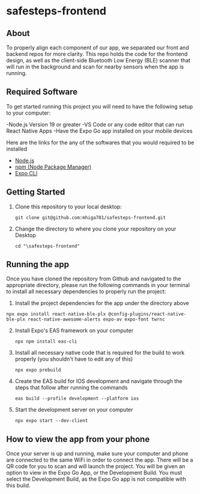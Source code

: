 # safesteps-frontend

## About

To properly align each component of our app, we separated our front and backend repos for more clarity. This repo holds the code for the frontend design, as well as the client-side Bluetooth Low Energy (BLE) scanner that will run in the background and scan for nearby sensors when the app is running. 
## Required Software

To get started running this project you will need to have the following setup to your computer:

-Node.js Version 19 or greater 
-VS Code or any code editor that can run React Native Apps
-Have the Expo Go app installed on your mobile devices

Here are the links for the any of the softwares that you would required to be installed

- [Node.js](https://nodejs.org/)
- [npm (Node Package Manager)](https://www.npmjs.com/get-npm)
- [Expo CLI](https://docs.expo.dev/get-started/installation/)

## Getting Started 

1. Clone this repository to your local desktop:

   ```shell
   git clone git@github.com:mhiga701/safesteps-frontend.git
   ```
2. Change the directory to where you clone your repository on your Desktop 
   ```shell
   cd "\safesteps-frontend"
   ```

## Running the app
Once you have cloned the repository from Github and navigated to the appropriate directory, please run the following commands in your terminal to install all necessary dependencies to properly run the project:

1.  Install the project dependencies for the app under the directory above
   ```shell
   npx expo install react-native-ble-plx @config-plugins/react-native-ble-plx react-native-awesome-alerts expo-av expo-font twrnc
   ```
2. Install Expo's EAS framework on your computer
   ```shell
   npx npm install eas-cli
   ```
3. Install all necessary native code that is required for the build to work properly (you shouldn't have to edit any of this)
   ```shell
   npx expo prebuild
   ```
4. Create the EAS build for IOS development and navigate through the steps that follow after running the commands
   ```shell
   eas build --profile development --platform ios
   ```
6. Start the development server on your computer
   ```shell
   npx expo start --dev-client
   ```

## How to view the app from your phone
Once your server is up and running, make sure your computer and phone are connected to the same WiFi in order to connect the app.
There will be a QR code for you to scan and will launch the project. You will be given an option to view in the Expo Go App, or the Development Build. You must select the Development Build, as the Expo Go app is not compatible with this build.

